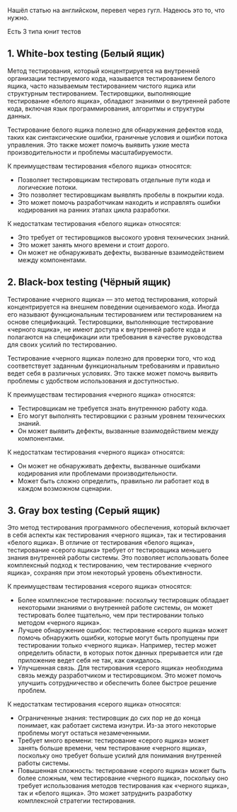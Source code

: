 
Нашёл статью на английском, перевел через гугл. Надеюсь это то, что нужно.

Есть 3 типа юнит тестов

## 1. White-box testing (Белый ящик) 

Метод тестирования, который концентрируется на внутренней организации тестируемого кода, называется тестированием белого ящика, часто называемым тестированием чистого ящика или структурным тестированием. Тестировщики, выполняющие тестирование «белого ящика», обладают знаниями о внутренней работе кода, включая язык программирования, алгоритмы и структуры данных. 

Тестирование белого ящика полезно для обнаружения дефектов кода, таких как синтаксические ошибки, граничные условия и ошибки потока управления. Это также может помочь выявить узкие места производительности и проблемы масштабируемости.

К преимуществам тестирования «белого ящика» относятся: 

- Позволяет тестировщикам тестировать отдельные пути кода и логические потоки. 
- Это позволяет тестировщикам выявлять пробелы в покрытии кода. 
- Это может помочь разработчикам находить и исправлять ошибки кодирования на ранних этапах цикла разработки. 

К недостаткам тестирования «белого ящика» относятся: 

- Это требует от тестировщиков высокого уровня технических знаний. 
- Это может занять много времени и стоит дорого. 
- Он может не обнаруживать дефекты, вызванные взаимодействием между компонентами.

## 2. Black-box testing (Чёрный ящик)

Тестирование «черного ящика» — это метод тестирования, который концентрируется на внешнем поведении оцениваемого кода. Иногда его называют функциональным тестированием или тестированием на основе спецификаций. Тестировщики, выполняющие тестирование «черного ящика», не имеют доступа к внутренней работе кода и полагаются на спецификации или требования в качестве руководства для своих усилий по тестированию. 

Тестирование «черного ящика» полезно для проверки того, что код соответствует заданным функциональным требованиям и правильно ведет себя в различных условиях. Это также может помочь выявить проблемы с удобством использования и доступностью.

К преимуществам тестирования «черного ящика» относятся: 

- Тестировщикам не требуется знать внутреннюю работу кода. 
- Его могут выполнять тестировщики с разным уровнем технических знаний. 
- Он может выявить дефекты, вызванные взаимодействием между компонентами. 

К недостаткам тестирования «черного ящика» относятся: 

- Он может не обнаруживать дефекты, вызванные ошибками кодирования или проблемами производительности. 
- Может быть сложно определить, правильно ли работает код в каждом возможном сценарии.


## 3. Gray box testing (Серый ящик)


Это метод тестирования программного обеспечения, который включает в себя аспекты как тестирования «черного ящика», так и тестирования «белого ящика». В отличие от тестирования «белого ящика», тестирование «серого ящика» требует от тестировщика меньшего знания внутренней работы системы. Это позволяет использовать более комплексный подход к тестированию, чем тестирование «черного ящика», сохраняя при этом некоторый уровень объективности.

К преимуществам тестирования «серого ящика» относятся: 

- Более комплексное тестирование: поскольку тестировщик обладает некоторыми знаниями о внутренней работе системы, он может тестировать более тщательно, чем при тестировании только методом «черного ящика». 
- Лучшее обнаружение ошибок: тестирование «серого ящика» может помочь обнаружить ошибки, которые могут быть пропущены при тестировании только «черного ящика». Например, тестер может определить области, в которых поток данных прерывается или где приложение ведет себя не так, как ожидалось.
- Улучшенная связь. Для тестирования «серого ящика» необходима связь между разработчиком и тестировщиком. Это может помочь улучшить сотрудничество и обеспечить более быстрое решение проблем. 

К недостаткам тестирования «серого ящика» относятся: 

- Ограниченные знания: тестировщик до сих пор не до конца понимает, как работает система изнутри. Из-за этого некоторые проблемы могут остаться незамеченными.
- Требует много времени: тестирование «серого ящика» может занять больше времени, чем тестирование «черного ящика», поскольку оно требует больше усилий для понимания внутренней работы системы. 
- Повышенная сложность: тестирование «серого ящика» может быть более сложным, чем тестирование «черного ящика», поскольку оно требует использования методов тестирования как «черного ящика», так и «белого ящика». Это может затруднить разработку комплексной стратегии тестирования.